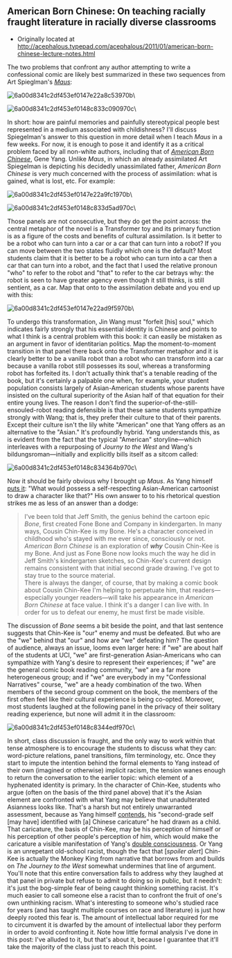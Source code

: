 ## American Born Chinese: On teaching racially fraught literature in racially diverse classrooms

 * Originally located at http://acephalous.typepad.com/acephalous/2011/01/american-born-chinese-lecture-notes.html

The two problems that confront any author attempting to write a confessional comic are likely best summarized in these two sequences from Art Spieglman's [*Maus*](http://www.amazon.com/exec/obidos/ASIN/0679748407/diesekoschmar-20):

![6a00d8341c2df453ef0147e22a8c53970b](../../images/comics/american-born-chinese/6a00d8341c2df453ef0147e22a8c53970b.jpg)\ 

![6a00d8341c2df453ef0148c833c090970c](../../images/comics/american-born-chinese/6a00d8341c2df453ef0148c833c090970c.jpg)\ 

In short: how are painful memories and painfully stereotypical people best represented in a medium associated with childishness?  I'll discuss Spiegelman's answer to this question in more detail when I teach *Maus* in a few weeks.  For now, it is enough to pose it and identify it as a critical problem faced by all non-white authors, including that of [*American Born Chinese*](http://www.amazon.com/exec/obidos/ASIN/1596431520/diesekoschmar-20), Gene Yang.  Unlike *Maus*, in which an already assimilated Art Spiegelman is depicting his decidedly unassimilated father, *American Born Chinese* is very much concerned with the process of assimilation: what is gained, what is lost, etc.  For example:

![6a00d8341c2df453ef0147e22a9fc1970b](../../images/comics/american-born-chinese/6a00d8341c2df453ef0147e22a9fc1970b.jpg)\ 

![6a00d8341c2df453ef0148c833d5ad970c](../../images/comics/american-born-chinese/6a00d8341c2df453ef0148c833d5ad970c.jpg)\ 

Those panels are not consecutive, but they do get the point across: the central metaphor of the novel is a Transformer toy and its primary function is as a figure of the costs and benefits of cultural assimilation.  Is it better to be a robot who can turn into a car or a car that can turn into a robot?  If you can move between the two states fluidly which one is the default?  Most students claim that it is better to be a robot who can turn into a car then a car that can turn into a robot, and the fact that I used the relative pronoun "who" to refer to the robot and "that" to refer to the car betrays why: the robot is seen to have greater agency even though it still thinks, is still sentient, as a car.  Map that onto to the assimilation debate and you end up with this:

![6a00d8341c2df453ef0147e22ad9f5970b](../../images/comics/american-born-chinese/6a00d8341c2df453ef0147e22ad9f5970b.jpg)\ 

To undergo this transformation, Jin Wang must "forfeit [his] soul," which indicates fairly strongly that his essential identity is Chinese and points to what I think is a central problem with this book: it can easily be mistaken as an argument in favor of identitarian politics.  Map the moment-to-moment transition in that panel there back onto the Transformer metaphor and it is clearly better to be a vanilla robot than a robot who can transform into a car because a vanilla robot still possesses its soul, whereas a transforming robot has forfeited its.  I don't actually think that's a tenable reading of the book, but it's certainly a palpable one when, for example, your student population consists largely of Asian-American students whose parents have insisted on the cultural superiority of the Asian half of that equation for their entire young lives.  The reason I don't find the superior-of-the-still-ensouled-robot reading defensible is that these same students sympathize strongly with Wang; that is, they prefer their culture to that of their parents.
Except their culture isn't the lily white "American" one that Yang offers as an alternative to the "Asian."  It's profoundly hybrid.  Yang understands this, as is evident from the fact that the typical "American" storyline—which interleaves with a repurposing of *Journy to the West* and Wang's bildungsroman—initially and explicitly bills itself as a sitcom called:

![6a00d8341c2df453ef0148c834364b970c](../../images/comics/american-born-chinese/6a00d8341c2df453ef0148c834364b970c.jpg)\ 

Now it should be fairly obvious why I brought up *Maus*.  As Yang himself [puts it](http://www.firstsecondbooks.com/authors/geneYangBlogMain.html): "What would possess a self-respecting Asian-American cartoonist to draw a character like that?"  His own answer to to his rhetorical question strikes me as less of an answer than a dodge:

> I've been told that Jeff Smith, the genius behind the  cartoon epic *Bone*, first created Fone Bone and Company in kindergarten.  In many ways, Cousin Chin-Kee is my Bone. He's a character conceived in  childhood who's stayed with me ever since, consciously or not.  
> *American Born Chinese* is an exploration of ***why*** Cousin Chin-Kee is my Bone. And just as Fone Bone now looks much the way he did in Jeff Smith's kindergarten sketches, so Chin-Kee's current design remains consistent with that initial second grade drawing. I've got to stay true to the source material.  
> There is always the danger, of course, that by making a comic book about  Cousin Chin-Kee I'm helping to perpetuate him, that readers—especially younger readers—will take his appearance in *American Born Chinese* at face value. I think it's a danger I can live with. In order for us to defeat our enemy, he must first be made visible.  

The discussion of *Bone* seems a bit beside the point, and that last sentence suggests that Chin-Kee is "our" enemy and must be defeated.  But who are the "we" behind that "our" and how are "we" defeating him?  The question of audience, always an issue, looms even larger here: if "we" are about half of the students at UCI, "we" are first-generation Asian-Americans who can sympathize with Yang's desire to represent their experiences; if "we" are the general comic book reading community, "we" are a far more heterogeneous group; and if "we" are everybody in my "Confessional Narratives" course, "we" are a heady combination of the two.  When members of the second group comment on the book, the members of the first often feel like their cultural experience is being co-opted.  Moreover, most students laughed at the following panel in the privacy of their solitary reading experience, but none will admit it in the classroom:

![6a00d8341c2df453ef0148c8344edf970c](../../images/comics/american-born-chinese/6a00d8341c2df453ef0148c8344edf970c.jpg)\ 

In short, class discussion is fraught, and the only way to work within that tense atmosphere is to encourage the students to discuss what they can: word-picture relations, panel transitions, film terminology, etc.  Once they start to impute the intention behind the formal elements to Yang instead of their own (imagined or otherwise) implicit racism, the tension wanes enough to return the conversation to the earlier topic: which element of a hyphenated identity is primary.  In the character of Chin-Kee, students who argue (often on the basis of the third panel above) that it's the Asian element are confronted with what Yang may believe that unadulterated Asianness looks like.  That's a harsh but not entirely unwarranted assessment, because as Yang himself [contends](http://www.firstsecondbooks.com/authors/geneYangBlogMain.html), his "second-grade self [may have] identified with [a] Chinese caricature" he had drawn as a child.  That caricature, the basis of Chin-Kee, may be his perception of himself or his perception of other people's perception of him, which would make the caricature a visible manifestation of Yang's [double consciousness](http://en.wikipedia.org/wiki/Double_consciousness).
Or Yang is an unrepetant old-school racist, though the fact that [*spoiler alert*] Chin-Kee is actually the Monkey King from narrative that borrows from and builds on *The Journey to the West* somewhat undermines that line of argument.  You'll note that this entire conversation fails to address why they laughed at that panel in private but refuse to admit to doing so in public, but it needn't: it's just the bog-simple fear of being caught thinking something racist.  It's much easier to call someone else a racist than to confront the fruit of one's own unthinking racism.  What's interesting to someone who's studied race for years (and has taught multiple courses on race and literature) is just how deeply rooted this fear is.  The amount of intellectual labor required for me to circumvent it is dwarfed by the amount of intellectual labor they perform in order to avoid confronting it.  Note how little formal analysis I've done in this post: I've alluded to it, but that's about it, because I guarantee that it'll take the majority of the class just to reach this point.
